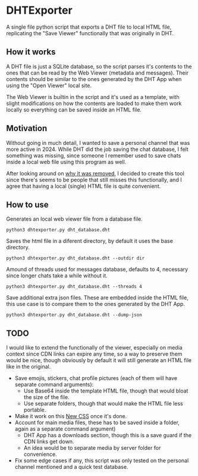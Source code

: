 
# DHTExporter

A single file python script that exports a DHT file to local HTML file, replicating the "Save Viewer" functionally that was originally in DHT.

## How it works

A DHT file is just a SQLite database, so the script parses it's contents to the ones that can be read by the Web Viewer (metadata and messages). Their contents should be similar to the ones generated by the DHT App when using the "Open Viewer" local site.

The Web Viewer is builtin in the script and it's used as a template, with slight modifications on how the contents are loaded to make them work locally so everything can be saved inside an HTML file.

## Motivation

Without going in much detail, I wanted to save a personal channel that was more active in 2024. While DHT did the job saving the chat database, I felt something was missing, since someone I remember used to save chats inside a local web file using this program as well.

After looking around on [why it was removed](https://github.com/chylex/Discord-History-Tracker/discussions/246), I decided to create this tool since there's seems to be people that still misses this functionally, and I agree that having a local (single) HTML file is quite convenient.

## How to use

Generates an local web viewer file from a database file.
```
python3 dhtexporter.py dht_database.dht
```

Saves the html file in a diferent directory, by default it uses the base directory.
```
python3 dhtexporter.py dht_database.dht --outdir dir
```

Amound of threads used for messages database, defaults to 4, necessary since longer chats take a while without it.
```
python3 dhtexporter.py dht_database.dht --threads 4
```

Save additional extra json files. These are embedded inside the HTML file, this use case is to compare them to the ones generated by the DHT App.
```
python3 dhtexporter.py dht_database.dht --dump-json
```

## TODO

I would like to extend the functionally of the viewer, especially on media context since CDN links can expire any time, so a way to preserve them would be nice, though obviously by default it will still generate an HTML file like in the original.

- Save emojis, stickers, chat profile pictures (each of them will have separate command arguments):
    - Use Base64 inside the template HTML file, though that would bloat the size of the file.
    - Use separate folders, though that would make the HTML file less portable.
- Make it work on this [New CSS](https://github.com/chylex/Discord-History-Tracker/pull/279) once it's done.
- Account for main media files, these has to be saved inside a folder, again as a separate command argument)
    - DHT App has a downloads section, though this is a save guard if the CDN links get down.
    - An idea would be to separate media by server folder for convenience.
- Fix some edge cases if any, this script was only tested on the personal channel mentioned and a quick test database.
